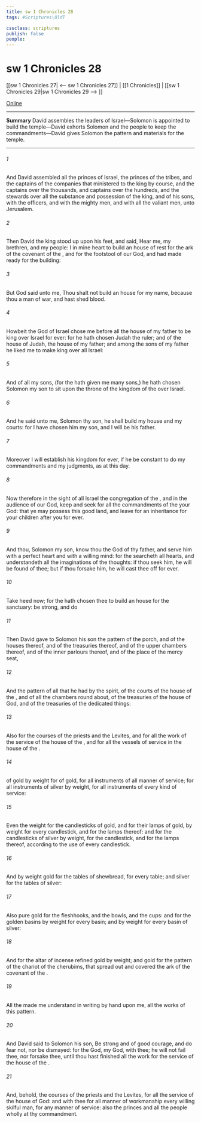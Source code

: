 ```yaml
---
title: sw 1 Chronicles 28
tags: #Scriptures\OldT

cssclass: scriptures
publish: false
people:
---
```


# sw 1 Chronicles 28
[[sw 1 Chronicles 27| <-- sw 1 Chronicles 27]] | [[1 Chronicles]] | [[sw 1 Chronicles 29|sw 1 Chronicles 29 --> ]]

[Online](https://churchofjesuschrist.org/study/scriptures/ot/1-chr/28?lang=eng)

---
__Summary__
David assembles the leaders of Israel—Solomon is appointed to build the temple—David exhorts Solomon and the people to keep the commandments—David gives Solomon the pattern and materials for the temple.

---
###### 1 
And David assembled all the princes of Israel, the princes of the tribes, and the captains of the companies that ministered to the king by course, and the captains over the thousands, and captains over the hundreds, and the stewards over all the substance and possession of the king, and of his sons, with the officers, and with the mighty men, and with all the valiant men, unto Jerusalem.

###### 2 
Then David the king stood up upon his feet, and said, Hear me, my brethren, and my people:  I  in mine heart to build an house of rest for the ark of the covenant of the , and for the footstool of our God, and had made ready for the building:

###### 3 
But God said unto me, Thou shalt not build an house for my name, because thou  a man of war, and hast shed blood.

###### 4 
Howbeit the  God of Israel chose me before all the house of my father to be king over Israel for ever: for he hath chosen Judah  the ruler; and of the house of Judah, the house of my father; and among the sons of my father he liked me to make  king over all Israel:

###### 5 
And of all my sons, (for the  hath given me many sons,) he hath chosen Solomon my son to sit upon the throne of the kingdom of the  over Israel.

###### 6 
And he said unto me, Solomon thy son, he shall build my house and my courts: for I have chosen him  my son, and I will be his father.

###### 7 
Moreover I will establish his kingdom for ever, if he be constant to do my commandments and my judgments, as at this day.

###### 8 
Now therefore in the sight of all Israel the congregation of the , and in the audience of our God, keep and seek for all the commandments of the  your God: that ye may possess this good land, and leave  for an inheritance for your children after you for ever.

###### 9 
And thou, Solomon my son, know thou the God of thy father, and serve him with a perfect heart and with a willing mind: for the  searcheth all hearts, and understandeth all the imaginations of the thoughts: if thou seek him, he will be found of thee; but if thou forsake him, he will cast thee off for ever.

###### 10 
Take heed now; for the  hath chosen thee to build an house for the sanctuary: be strong, and do 

###### 11 
Then David gave to Solomon his son the pattern of the porch, and of the houses thereof, and of the treasuries thereof, and of the upper chambers thereof, and of the inner parlours thereof, and of the place of the mercy seat,

###### 12 
And the pattern of all that he had by the spirit, of the courts of the house of the , and of all the chambers round about, of the treasuries of the house of God, and of the treasuries of the dedicated things:

###### 13 
Also for the courses of the priests and the Levites, and for all the work of the service of the house of the , and for all the vessels of service in the house of the .

###### 14 
 of gold by weight for  of gold, for all instruments of all manner of service;  for all instruments of silver by weight, for all instruments of every kind of service:

###### 15 
Even the weight for the candlesticks of gold, and for their lamps of gold, by weight for every candlestick, and for the lamps thereof: and for the candlesticks of silver by weight,  for the candlestick, and  for the lamps thereof, according to the use of every candlestick.

###### 16 
And by weight  gold for the tables of shewbread, for every table; and  silver for the tables of silver:

###### 17 
Also pure gold for the fleshhooks, and the bowls, and the cups: and for the golden basins  by weight for every basin; and  by weight for every basin of silver:

###### 18 
And for the altar of incense refined gold by weight; and gold for the pattern of the chariot of the cherubims, that spread out  and covered the ark of the covenant of the .

###### 19 
All  the  made me understand in writing by  hand upon me,  all the works of this pattern.

###### 20 
And David said to Solomon his son, Be strong and of good courage, and do  fear not, nor be dismayed: for the  God,  my God,  with thee; he will not fail thee, nor forsake thee, until thou hast finished all the work for the service of the house of the .

###### 21 
And, behold, the courses of the priests and the Levites,  for all the service of the house of God: and  with thee for all manner of workmanship every willing skilful man, for any manner of service: also the princes and all the people  wholly at thy commandment.

